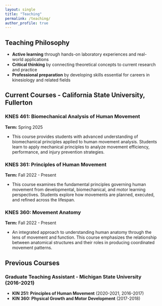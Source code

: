 ```yaml
---
layout: single
title: "Teaching"
permalink: /teaching/
author_profile: true
---
```

## Teaching Philosophy
- **Active learning** through hands-on laboratory experiences and real-world applications
- **Critical thinking** by connecting theoretical concepts to current research and practice  
- **Professional preparation** by developing skills essential for careers in kinesiology and related fields

## Current Courses - California State University, Fullerton

### KNES 461: Biomechanical Analysis of Human Movement
**Term:** Spring 2025 
- This course provides students with advanced understanding of biomechanical principles applied to human movement analysis. Students learn to apply mechanical principles to analyze movement efficiency, performance, and injury prevention strategies.

### KNES 361: Principles of Human Movement
**Term:** Fall 2022 - Present
- This course examines the fundamental principles governing human movement from developmental, biomechanical, and motor learning perspectives. Students explore how movements are planned, executed, and refined across the lifespan.

### KNES 360: Movement Anatomy
**Term:** Fall 2022 - Present
- An integrated approach to understanding human anatomy through the lens of movement and function. This course emphasizes the relationship between anatomical structures and their roles in producing coordinated movement patterns.

## Previous Courses

### Graduate Teaching Assistant - Michigan State University (2016-2021)

- **KIN 251: Principles of Human Movement** (2020-2021, 2016-2017)  
- **KIN 360: Physical Growth and Motor Development** (2017-2018)  
